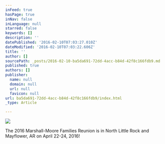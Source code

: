 ```yaml
---
inFeed: true
hasPage: true
inNav: false
inLanguage: null
starred: false
keywords: []
description: ''
datePublished: '2016-02-10T07:03:27.010Z'
dateModified: '2016-02-10T07:03:22.606Z'
title: ''
author: []
sourcePath: _posts/2016-02-10-ba5da691-72dd-4acc-b84d-42f8c166fdb9.md
published: true
authors: []
publisher:
  name: null
  domain: null
  url: null
  favicon: null
url: ba5da691-72dd-4acc-b84d-42f8c166fdb9/index.html
_type: Article

---
```

![](https://the-grid-user-content.s3-us-west-2.amazonaws.com/c367cb59-12d5-4b3f-8b0d-a861ec732ad3.png)

The 2016 Marshall-Moore Families Reunion is in North Little Rock and Mayflower, AR on April 22-24, 2016!